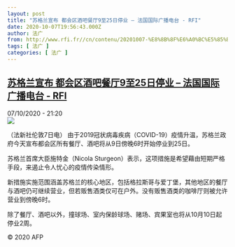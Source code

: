 ```yaml
---
layout: post
title: "苏格兰宣布 都会区酒吧餐厅9至25日停业 – 法国国际广播电台 - RFI"
date: 2020-10-07T19:56:43.000Z
author: 法广
from: http://www.rfi.fr//cn/contenu/20201007-%E8%8B%8F%E6%A0%BC%E5%85%B0%E5%AE%A3%E5%B8%83-%E9%83%BD%E4%BC%9A%E5%8C%BA%E9%85%92%E5%90%A7%E9%A4%90%E5%8E%859%E8%87%B325%E6%97%A5%E5%81%9C%E4%B8%9A
tags: [ 法广 ]
categories: [ 法广 ]
---
```

<!--1602100603000-->
[苏格兰宣布 都会区酒吧餐厅9至25日停业 – 法国国际广播电台 - RFI](http://www.rfi.fr//cn/contenu/20201007-%E8%8B%8F%E6%A0%BC%E5%85%B0%E5%AE%A3%E5%B8%83-%E9%83%BD%E4%BC%9A%E5%8C%BA%E9%85%92%E5%90%A7%E9%A4%90%E5%8E%859%E8%87%B325%E6%97%A5%E5%81%9C%E4%B8%9A)
------

<div>
<div>07/10/2020 - 21:20</div><img src="https://s.rfi.fr/media/display/31596edc-08d5-11eb-a913-005056bff430/w:310/p:16x9/int0002b.201008032005.jpg"><div class="t-content__body u-clearfix">            <p>（法新社伦敦7日电）    由于2019冠状病毒疾病（COVID-19）疫情升温，苏格兰政府今天宣布都会区所有餐厅、酒吧将从9日傍晚6时开始停业到25日。</p><p>    苏格兰首席大臣施特金（Nicola Sturgeon）表示，这项措施是希望藉由短期严格手段，来遏止令人忧心的疫情传染情形。</p><p>    新措施实施范围涵盖苏格兰的核心地区，包括格拉斯哥与爱丁堡，其他地区的餐厅与酒吧仍可继续营业，但若贩售酒类仅可在户外。没有贩售酒类的咖啡厅则被允许营业到傍晚6时。</p><p>    除了餐厅、酒吧以外，撞球场、室内保龄球场、赌场、宾果室也将从10月10日起停业2周。</p>            <p class="t-copyright">© 2020 AFP</p>        </div>
</div>
